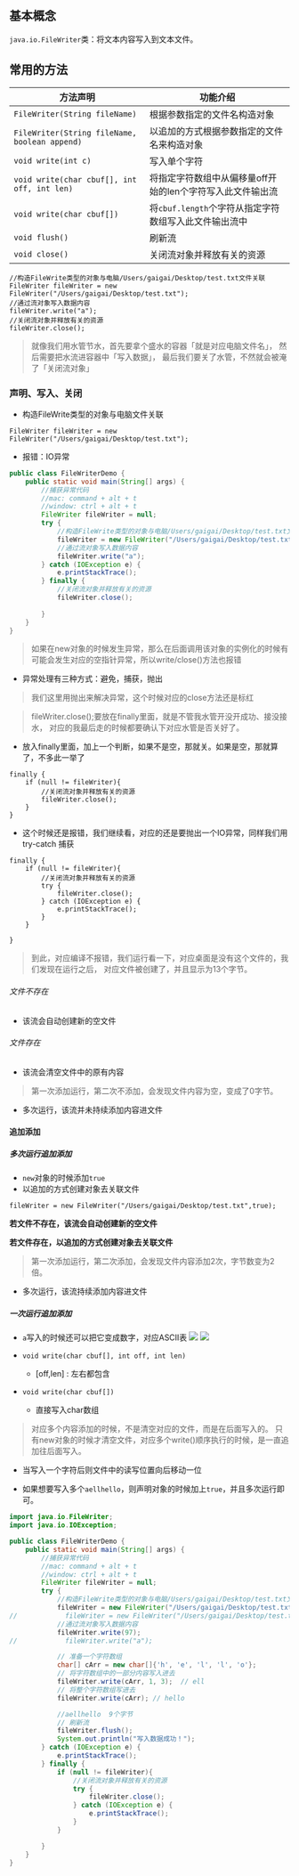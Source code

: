 ## 基本概念

`java.io.FileWriter`类：将文本内容写入到文本文件。

## 常用的方法

|方法声明|功能介绍|
|---|---|
|`FileWriter(String fileName)` |根据参数指定的文件名构造对象|
|`FileWriter(String fileName, boolean append)`|以追加的方式根据参数指定的文件名来构造对象|
|`void write(int c)`|写入单个字符|
|`void write(char cbuf[], int off, int len)`|将指定字符数组中从偏移量off开始的len个字符写入此文件输出流|
|`void write(char cbuf[])`|将`cbuf.length`个字符从指定字符数组写入此文件输出流中|
|`void flush()` |刷新流|
|`void close()` |关闭流对象并释放有关的资源|

        

```
//构造FileWrite类型的对象与电脑/Users/gaigai/Desktop/test.txt文件关联
FileWriter fileWriter = new FileWriter("/Users/gaigai/Desktop/test.txt");
//通过流对象写入数据内容
fileWriter.write("a");
//关闭流对象并释放有关的资源
fileWriter.close();
```
>就像我们用水管节水，首先要拿个盛水的容器「就是对应电脑文件名」，
>然后需要把水流进容器中「写入数据」，
>最后我们要关了水管，不然就会被淹了「关闭流对象」

### 声明、写入、关闭
- 构造FileWrite类型的对象与电脑文件关联
```
FileWriter fileWriter = new FileWriter("/Users/gaigai/Desktop/test.txt");
```
- 报错：IO异常

```java
public class FileWriterDemo {
    public static void main(String[] args) {
        //捕获异常代码
        //mac: command + alt + t
        //window: ctrl + alt + t
        FileWriter fileWriter = null;
        try {
            //构造FileWrite类型的对象与电脑/Users/gaigai/Desktop/test.txt文件关联
            fileWriter = new FileWriter("/Users/gaigai/Desktop/test.txt");
            //通过流对象写入数据内容
            fileWriter.write("a");
        } catch (IOException e) {
            e.printStackTrace();
        } finally {
            //关闭流对象并释放有关的资源
            fileWriter.close();
            
        }
    }
}
```

>如果在new对象的时候发生异常，那么在后面调用该对象的实例化的时候有可能会发生对应的空指针异常，所以write/close()方法也报错
- 异常处理有三种方式：避免，捕获，抛出
>我们这里用抛出来解决异常，这个时候对应的close方法还是标红

>  fileWriter.close();要放在finally里面，就是不管我水管开没开成功、接没接水，
> 对应的我最后走的时候都要确认下对应水管是否关好了。

- 放入finally里面，加上一个判断，如果不是空，那就关。如果是空，那就算了，不多此一举了

```
finally {
    if (null != fileWriter){
        //关闭流对象并释放有关的资源
        fileWriter.close();
    }
}
```
- 这个时候还是报错，我们继续看，对应的还是要抛出一个IO异常，同样我们用 try-catch 捕获

```
finally {
    if (null != fileWriter){
        //关闭流对象并释放有关的资源
        try {
            fileWriter.close();
        } catch (IOException e) {
            e.printStackTrace();
        }
    }

}
```

>到此，对应编译不报错，我们运行看一下，对应桌面是没有这个文件的，我们发现在运行之后，
> 对应文件被创建了，并且显示为13个字节。

###### 文件不存在
- 该流会自动创建新的空文件 

###### 文件存在
- 该流会清空文件中的原有内容

>第一次添加运行，第二次不添加，会发现文件内容为空，变成了0字节。

- 多次运行，该流并未持续添加内容进文件

#### 追加添加
##### 多次运行追加添加
- `new`对象的时候添加`true`
- 以追加的方式创建对象去关联文件

```
fileWriter = new FileWriter("/Users/gaigai/Desktop/test.txt",true);
```
**若文件不存在，该流会自动创建新的空文件**

**若文件存在，以追加的方式创建对象去关联文件**

>第一次添加运行，第二次添加，会发现文件内容添加2次，字节数变为2倍。

- 多次运行，该流持续添加内容进文件


##### 一次运行追加添加
- `a`写入的时候还可以把它变成数字，对应ASCII表
![](https://gitee.com/javaTesteru/picgo/raw/master/images/testeru/javaee-module/keywords/202203031743266.jpeg)
![](https://gitee.com/javaTesteru/picgo/raw/master/images/testeru/javaee-module/keywords/202203031139327.png)

- `void write(char cbuf[], int off, int len)`
  - [off,len] : 左右都包含

- `void write(char cbuf[])`
    - 直接写入char数组

>对应多个内容添加的时候，不是清空对应的文件，而是在后面写入的。
只有new对象的时候才清空文件，对应多个write()顺序执行的时候，是一直追加往后面写入。

- 当写入一个字符后则文件中的读写位置向后移动一位

- 如果想要写入多个`aellhello`，则声明对象的时候加上`true`，并且多次运行即可。

```java
import java.io.FileWriter;
import java.io.IOException;

public class FileWriterDemo {
    public static void main(String[] args) {
        //捕获异常代码
        //mac: command + alt + t
        //window: ctrl + alt + t
        FileWriter fileWriter = null;
        try {
            //构造FileWrite类型的对象与电脑/Users/gaigai/Desktop/test.txt文件关联
            fileWriter = new FileWriter("/Users/gaigai/Desktop/test.txt");
//            fileWriter = new FileWriter("/Users/gaigai/Desktop/test.txt",true);
            //通过流对象写入数据内容
            fileWriter.write(97);
//            fileWriter.write("a");

            // 准备一个字符数组
            char[] cArr = new char[]{'h', 'e', 'l', 'l', 'o'};
            // 将字符数组中的一部分内容写入进去
            fileWriter.write(cArr, 1, 3);  // ell
            // 将整个字符数组写进去
            fileWriter.write(cArr); // hello

            //aellhello  9个字节
            // 刷新流
            fileWriter.flush();
            System.out.println("写入数据成功！");
        } catch (IOException e) {
            e.printStackTrace();
        } finally {
            if (null != fileWriter){
                //关闭流对象并释放有关的资源
                try {
                    fileWriter.close();
                } catch (IOException e) {
                    e.printStackTrace();
                }
            }

        }
    }
}

```


